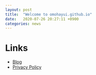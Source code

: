 ```yaml
---
layout: post
title:  "Welcome to omohayui.github.io"
date:   2020-07-26 20:27:11 +0900
categories: news
---
```


# Links

- [Blog](https://www.omohayui.com/)
- [Privacy Policy](/privacy-policy/)
